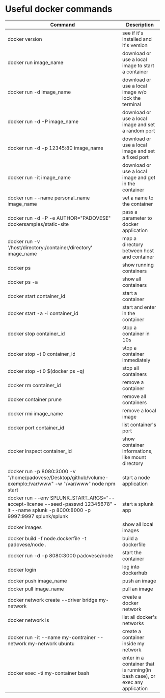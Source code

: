 <h1>Useful docker commands</h1>

Command  | Description
------------- | -------------
docker version  | see if it's installed and it's version
docker run image_name | download or use a local image to start a container
docker run -d image_name | download or use a local image w/o lock the terminal
docker run -d -P image_name | download or use a local image and set a random port
docker run -d -p 12345:80 image_name | download or use a local image and set a fixed port
docker run -it image_name | download or use a local image and get in the container
docker run --name personal_name image_name | set a name to the container
docker run -d -P -e AUTHOR="PADOVESE" dockersamples/static-site | pass a parameter to docker application
docker run -v '/host/directory:/container/directory' image_name | map a directory between host and container
docker ps  | show running containers
docker ps -a | show all containers
docker start container_id | start a container
docker start -a -i container_id | start and enter in the container
docker stop container_id | stop a container in 10s
docker stop -t 0 container_id | stop a container immediately
docker stop -t 0 $(docker ps -q) | stop all containers
docker rm container_id | remove a container
docker container prune | remove all containers
docker rmi image_name | remove a local image
docker port container_id | list container's port
docker inspect container_id | show container informations, like mount directory
docker run -p 8080:3000 -v "/home/padovese/Desktop/github/volume-exemplo:/var/www" -w "/var/www" node npm start | start a node application 
docker run --env SPLUNK_START_ARGS="--accept-license --seed-passwd 12345678" -it --name splunk -p 8000:8000 -p 9997:9997 splunk/splunk | start a splunk app
docker images | show all local images
docker build -f node.dockerfile -t padovese/node . | build a dockerfile
docker run -d -p 8080:3000 padovese/node | start the container
docker login | log into dockerhub
docker push image_name | push an image
docker pull image_name | pull an image
docker network create --driver bridge my-network | create a docker network
docker network ls | list all docker's networks
docker run -it --name my-contrainer --network my-network ubuntu | create a container inside my network
docker exec -ti my-container bash | enter in a container that is running(in bash case), or exec any application
